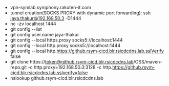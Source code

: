 - vpn-symlab.symphony.rakuten-it.com
- tunnel creation(SOCKS PROXY with dynamic port forwarding):  ssh jaya.thakur@192.168.50.3 -D1444
-  nc -zv localhost 1444
-  git config --list
-  git config user.name jaya-thakur
- git config --local https.proxy socks5://localhost:1444
- git config --local http.proxy socks5://localhost:1444
- git config --local http.https://github.rsym-cicd.blr.rsicdcdns.lab.sslVerify false
- git clone https://token@github.rsym-cicd.blr.rsicdcdns.lab/OSS/maven-repo.git -c http.proxy=192.168.50.3:3128 -c http.https://github.rsym-cicd.blr.rsicdcdns.lab.sslverify=false
- nslookup github.rsym-cicd.blr.rsicdcdns.lab
